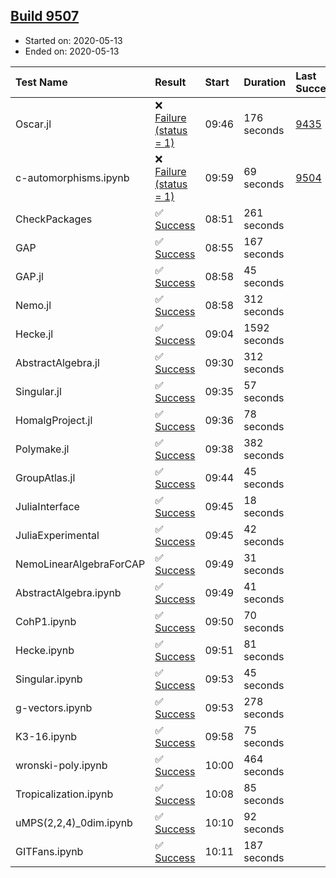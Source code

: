 ## [Build 9507](https://oscarci.mathematik.uni-kl.de/job/oscar/9507/)

* Started on: 2020-05-13
* Ended on: 2020-05-13

| Test Name    | Result | Start | Duration | Last Success | First Failure |
|:-------------|:-------|:------|:---------|:-------------|:--------------|
| Oscar.jl | ❌ [Failure (status = 1)](https://oscarci.mathematik.uni-kl.de/job/oscar/9507/artifact/logs/build-9507/Oscar.jl.log) | 09:46 | 176 seconds | [9435](https://oscarci.mathematik.uni-kl.de/job/oscar/9435/) | [9436](https://oscarci.mathematik.uni-kl.de/job/oscar/9436/) |
| c-automorphisms.ipynb | ❌ [Failure (status = 1)](https://oscarci.mathematik.uni-kl.de/job/oscar/9507/artifact/logs/build-9507/c-automorphisms.ipynb.log) | 09:59 | 69 seconds | [9504](https://oscarci.mathematik.uni-kl.de/job/oscar/9504/) | [9505](https://oscarci.mathematik.uni-kl.de/job/oscar/9505/) |
| CheckPackages | ✅ [Success](https://oscarci.mathematik.uni-kl.de/job/oscar/9507/artifact/logs/build-9507/CheckPackages.log) | 08:51 | 261 seconds |  |  |
| GAP | ✅ [Success](https://oscarci.mathematik.uni-kl.de/job/oscar/9507/artifact/logs/build-9507/GAP.log) | 08:55 | 167 seconds |  |  |
| GAP.jl | ✅ [Success](https://oscarci.mathematik.uni-kl.de/job/oscar/9507/artifact/logs/build-9507/GAP.jl.log) | 08:58 | 45 seconds |  |  |
| Nemo.jl | ✅ [Success](https://oscarci.mathematik.uni-kl.de/job/oscar/9507/artifact/logs/build-9507/Nemo.jl.log) | 08:58 | 312 seconds |  |  |
| Hecke.jl | ✅ [Success](https://oscarci.mathematik.uni-kl.de/job/oscar/9507/artifact/logs/build-9507/Hecke.jl.log) | 09:04 | 1592 seconds |  |  |
| AbstractAlgebra.jl | ✅ [Success](https://oscarci.mathematik.uni-kl.de/job/oscar/9507/artifact/logs/build-9507/AbstractAlgebra.jl.log) | 09:30 | 312 seconds |  |  |
| Singular.jl | ✅ [Success](https://oscarci.mathematik.uni-kl.de/job/oscar/9507/artifact/logs/build-9507/Singular.jl.log) | 09:35 | 57 seconds |  |  |
| HomalgProject.jl | ✅ [Success](https://oscarci.mathematik.uni-kl.de/job/oscar/9507/artifact/logs/build-9507/HomalgProject.jl.log) | 09:36 | 78 seconds |  |  |
| Polymake.jl | ✅ [Success](https://oscarci.mathematik.uni-kl.de/job/oscar/9507/artifact/logs/build-9507/Polymake.jl.log) | 09:38 | 382 seconds |  |  |
| GroupAtlas.jl | ✅ [Success](https://oscarci.mathematik.uni-kl.de/job/oscar/9507/artifact/logs/build-9507/GroupAtlas.jl.log) | 09:44 | 45 seconds |  |  |
| JuliaInterface | ✅ [Success](https://oscarci.mathematik.uni-kl.de/job/oscar/9507/artifact/logs/build-9507/JuliaInterface.log) | 09:45 | 18 seconds |  |  |
| JuliaExperimental | ✅ [Success](https://oscarci.mathematik.uni-kl.de/job/oscar/9507/artifact/logs/build-9507/JuliaExperimental.log) | 09:45 | 42 seconds |  |  |
| NemoLinearAlgebraForCAP | ✅ [Success](https://oscarci.mathematik.uni-kl.de/job/oscar/9507/artifact/logs/build-9507/NemoLinearAlgebraForCAP.log) | 09:49 | 31 seconds |  |  |
| AbstractAlgebra.ipynb | ✅ [Success](https://oscarci.mathematik.uni-kl.de/job/oscar/9507/artifact/logs/build-9507/AbstractAlgebra.ipynb.log) | 09:49 | 41 seconds |  |  |
| CohP1.ipynb | ✅ [Success](https://oscarci.mathematik.uni-kl.de/job/oscar/9507/artifact/logs/build-9507/CohP1.ipynb.log) | 09:50 | 70 seconds |  |  |
| Hecke.ipynb | ✅ [Success](https://oscarci.mathematik.uni-kl.de/job/oscar/9507/artifact/logs/build-9507/Hecke.ipynb.log) | 09:51 | 81 seconds |  |  |
| Singular.ipynb | ✅ [Success](https://oscarci.mathematik.uni-kl.de/job/oscar/9507/artifact/logs/build-9507/Singular.ipynb.log) | 09:53 | 45 seconds |  |  |
| g-vectors.ipynb | ✅ [Success](https://oscarci.mathematik.uni-kl.de/job/oscar/9507/artifact/logs/build-9507/g-vectors.ipynb.log) | 09:53 | 278 seconds |  |  |
| K3-16.ipynb | ✅ [Success](https://oscarci.mathematik.uni-kl.de/job/oscar/9507/artifact/logs/build-9507/K3-16.ipynb.log) | 09:58 | 75 seconds |  |  |
| wronski-poly.ipynb | ✅ [Success](https://oscarci.mathematik.uni-kl.de/job/oscar/9507/artifact/logs/build-9507/wronski-poly.ipynb.log) | 10:00 | 464 seconds |  |  |
| Tropicalization.ipynb | ✅ [Success](https://oscarci.mathematik.uni-kl.de/job/oscar/9507/artifact/logs/build-9507/Tropicalization.ipynb.log) | 10:08 | 85 seconds |  |  |
| uMPS(2,2,4)_0dim.ipynb | ✅ [Success](https://oscarci.mathematik.uni-kl.de/job/oscar/9507/artifact/logs/build-9507/uMPS-2-2-4-_0dim.ipynb.log) | 10:10 | 92 seconds |  |  |
| GITFans.ipynb | ✅ [Success](https://oscarci.mathematik.uni-kl.de/job/oscar/9507/artifact/logs/build-9507/GITFans.ipynb.log) | 10:11 | 187 seconds |  |  |
